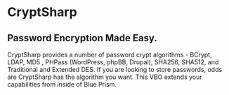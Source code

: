# CryptSharp
## Password Encryption Made Easy.

CryptSharp provides a number of password crypt algorithms - BCrypt, LDAP, MD5 , PHPass (WordPress, phpBB, Drupal), SHA256, SHA512, and Traditional and Extended DES.  If you are looking to store passwords, odds are CryptSharp has the algorithm you want. This VBO extends your capabilities from inside of Blue Prism.

